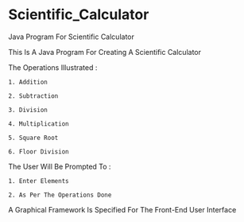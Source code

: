 # Scientific_Calculator
Java Program For Scientific Calculator

This Is A Java Program For Creating A Scientific Calculator

The Operations Illustrated :

	1. Addition
  
  	2. Subtraction
  
  	3. Division
  
 	4. Multiplication
  
 	5. Square Root
  
  	6. Floor Division
	
The User Will Be Prompted To :
	
	1. Enter Elements
  
  	2. As Per The Operations Done

A Graphical Framework Is Specified For The Front-End User Interface
